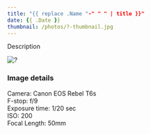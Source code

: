 ```yaml
---
title: "{{ replace .Name "-" " " | title }}"
date: {{ .Date }}
thumbnail: /photos/?-thumbnail.jpg
---
```


Description

![?](/photos/family-portrait.jpg)


<!--more-->

### Image details
Camera: Canon EOS Rebel T6s  
F-stop: f/9  
Exposure time: 1/20 sec  
ISO: 200  
Focal Length: 50mm  


